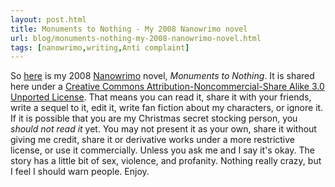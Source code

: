 ```yaml
---
layout: post.html
title: Monuments to Nothing - My 2008 Nanowrimo novel
url: blog/monuments-nothing-my-2008-nanowrimo-novel.html
tags: [nanowrimo,writing,Anti complaint]
---
```

So [here](/files/Monuments_to_Nothing.pdf) is my 2008 [Nanowrimo](http://www.nanowrimo.org) novel, _Monuments to Nothing_. It is shared here under a [Creative Commons Attribution-Noncommercial-Share Alike 3.0 Unported License](http://creativecommons.org/licenses/by-nc-sa/3.0/). That means you can read it, share it with your friends, write a sequel to it, edit it, write fan fiction about my characters, or ignore it. If it is possible that you are my Christmas secret stocking person, you _should not read it_ yet. You may not present it as your own, share it without giving me credit, share it or derivative works under a more restrictive license, or use it commercially. Unless you ask me and I say it's okay. The story has a little bit of sex, violence, and profanity. Nothing really crazy, but I feel I should warn people. Enjoy.
